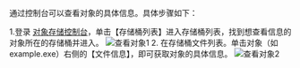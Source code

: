 通过控制台可以查看对象的具体信息。具体步骤如下：

1.登录 [对象存储控制台](https://console.cloud.tencent.com/cos5)，单击【存储桶列表】进入存储桶列表，找到想查看信息的对象所在的存储桶并进入。
![查看对象1](https://mc.qcloudimg.com/static/img/3b378105bc5a54f20fb16b75011aa161/image.png)
2. 在存储桶文件列表。单击对象（如 example.exe）右侧的【文件信息】，即可获取对象的具体信息。
![查看对象2](https://mc.qcloudimg.com/static/img/30d6dcc4fa71f716a1e78ed79bca2a93/image.png)
